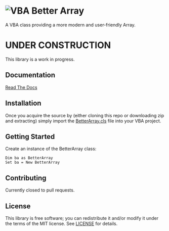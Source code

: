 # ![VBA Better Array](https://raw.githubusercontent.com/Senipah/VBA-Better-Array/master/docs/assets/logo.png)

A VBA class providing a more modern and user-friendly Array.

# UNDER CONSTRUCTION

This library is a work in progress.

## Documentation

[Read The Docs](https://senipah.github.io/VBA-Better-Array/)

## Installation

Once you acquire the source by (either cloning this repo or downloading zip and extracting) simply import the [BetterArray.cls](src/BetterArray.cls) file into your VBA project.

## Getting Started

Create an instance of the BetterArray class:

```
Dim ba as BetterArray
Set ba = New BetterArray
```

## Contributing

Currently closed to pull requests.

## License

This library is free software; you can redistribute it and/or modify it under the terms of the MIT license. See [LICENSE](LICENSE) for details.
